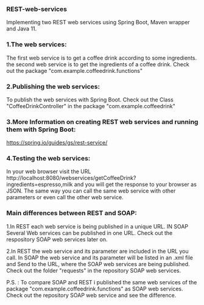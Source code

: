 ### REST-web-services
Implementing two REST web services using Spring Boot, Maven wrapper and Java 11.
### 1.The web services:
The first web service is to get a coffee drink according to some ingredients. 
the second web service is to get the ingredients of a coffee drink. Check out the package "com.example.coffeedrink.functions"
### 2.Publishing the web services:
To publish the web services with Spring Boot. Check out the Class "CoffeeDrinkController" in the package "com.example.coffeedrink"
### 3.More Information on creating REST web services and running them with Spring Boot:
https://spring.io/guides/gs/rest-service/
### 4.Testing the web services:
In your web browser visit the URL http://localhost:8080/webservices/getCoffeeDrink?ingredients=espresso,milk and you will get the response
to your browser as JSON. The same way you can call the same web service with other parameters or even call the other web service.
### Main differences between REST and SOAP:
 1.In REST each web service is being published in a unique URL.
 IN SOAP Several Web services can be published in one URL. Check out the respository SOAP web services later on.
 
 2.In REST the web service and its parameter are included in the URL you call.
 In SOAP the web service and its parameter will be listed in an .xml file and Send to the URL, where the SOAP web services are being published. 
 Check out the folder "requests" in the repository SOAP web services. 

P.S. : To compare SOAP and REST i published the same web services of the package "com.example.coffeedrink.functions" as SOAP web services. 
Check out the repository SOAP web service and see the difference.
